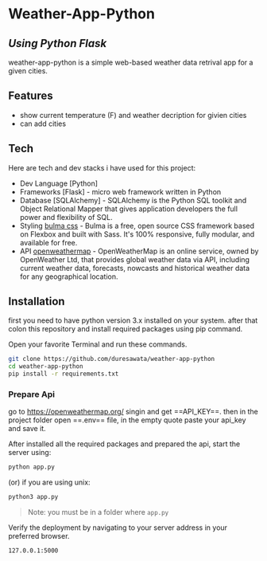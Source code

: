 # Weather-App-Python

## _Using Python Flask_

weather-app-python is a simple web-based weather data retrival app for a given cities.

## Features

- show current temperature (F) and weather decription for givien cities
- can add cities

## Tech

Here are tech and dev stacks i have used for this project:

- Dev Language [Python]
- Frameworks [Flask] - micro web framework written in Python
- Database [SQLAlchemy] - SQLAlchemy is the Python SQL toolkit and Object Relational Mapper that gives application developers the full power and flexibility of SQL.
- Styling [bulma css](https://bulma.io/) - Bulma is a free, open source CSS framework based on Flexbox and built with Sass. It's 100% responsive, fully modular, and available for free.
- API [openweathermap](https://home.openweathermap.org/) - OpenWeatherMap is an online service, owned by OpenWeather Ltd, that provides global weather data via API, including current weather data, forecasts, nowcasts and historical weather data for any geographical location.

## Installation

first you need to have python version 3.x installed on your system.
after that colon this repository and install required packages using pip command.

Open your favorite Terminal and run these commands.

```sh
git clone https://github.com/duresawata/weather-app-python
cd weather-app-python
pip install -r requirements.txt
```

### Prepare Api

go to https://openweathermap.org/ singin and get ==API_KEY==. then in the project folder open ==.env== file, in the empty quote paste your api_key and save it.

After installed all the required packages and prepared the api, start the server using:

```sh
python app.py
```

(or) if you are using unix:

```sh
python3 app.py
```

> Note: you must be in a folder where `app.py`

Verify the deployment by navigating to your server address in
your preferred browser.

```sh
127.0.0.1:5000
```
